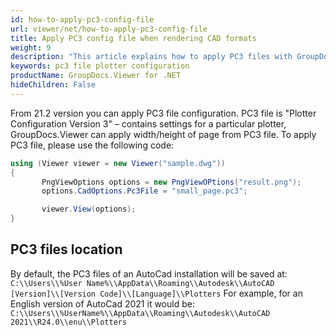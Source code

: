 ```yaml
---
id: how-to-apply-pc3-config-file
url: viewer/net/how-to-apply-pc3-config-file
title: Apply PC3 config file when rendering CAD formats
weight: 9
description: "This article explains how to apply PC3 files with GroupDocs.Viewer within your .NET applications."
keywords: pc3 file plotter configuration
productName: GroupDocs.Viewer for .NET
hideChildren: False
---
```


From 21.2 version you can apply PC3 file configuration. PC3 file is "Plotter Configuration Version 3" – contains settings for a particular plotter, GroupDocs.Viewer can apply width/height of page from PC3 file.
To apply PC3 file, please use the following code:

```csharp
using (Viewer viewer = new Viewer("sample.dwg"))
{
       PngViewOptions options = new PngViewOPtions("result.png");
       options.CadOptions.Pc3File = "small_page.pc3";

       viewer.View(options);
}
```

## PC3 files location

By default, the PC3 files of an AutoCad installation will be saved at: \
`C:\\Users\\%User Name%\\AppData\\Roaming\\Autodesk\\AutoCAD [Version]\\[Version Code]\\[Language]\\Plotters`
For example, for an English version of AutoCad 2021 it would be:
`C:\\Users\\%UserName%\\AppData\\Roaming\\Autodesk\\AutoCAD 2021\\R24.0\\enu\\Plotters`
